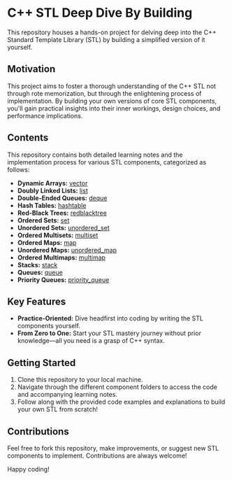 # C++ STL Deep Dive By Building

This repository houses a hands-on project for delving deep into the C++ Standard Template Library (STL) by building a simplified version of it yourself.

## Motivation

This project aims to foster a thorough understanding of the C++ STL not through rote memorization, but through the enlightening process of implementation. By building your own versions of core STL components, you'll gain practical insights into their inner workings, design choices, and performance implications.

## Contents

This repository contains both detailed learning notes and the implementation process for various STL components, categorized as follows:

- **Dynamic Arrays:** [vector](./vector/vecor.md)
- **Doubly Linked Lists:** [list](./list/list.md)
- **Double-Ended Queues:** [deque](./deque/deque.md)
- **Hash Tables:** [hashtable](./hashtable/hashtable.md)
- **Red-Black Trees:** [redblacktree](./redblacktree/redblacktree.md)
- **Ordered Sets:** [set](./set/set.md)
- **Unordered Sets:** [unordered_set](./unordered_set/unordered_set.md)
- **Ordered Multisets:** [multiset](./multiset/multiset.md)
- **Ordered Maps:** [map](./map/map.md)
- **Unordered Maps:** [unordered_map](./unordered_map/unordered_map.md)
- **Ordered Multimaps:** [multimap](./multimap/multimap.md)
- **Stacks:** [stack](./stack/stack.md)
- **Queues:** [queue](./queue)
- **Priority Queues:** [priority_queue](./priority_queue)

## Key Features

* **Practice-Oriented:** Dive headfirst into coding by writing the STL components yourself.
* **From Zero to One:**  Start your STL mastery journey without prior knowledge—all you need is a grasp of C++ syntax. 

## Getting Started

1. Clone this repository to your local machine.
2. Navigate through the different component folders to access the code and accompanying learning notes.
3. Follow along with the provided code examples and explanations to build your own STL from scratch!

## Contributions

Feel free to fork this repository, make improvements, or suggest new STL components to implement.  Contributions are always welcome! 

Happy coding!

